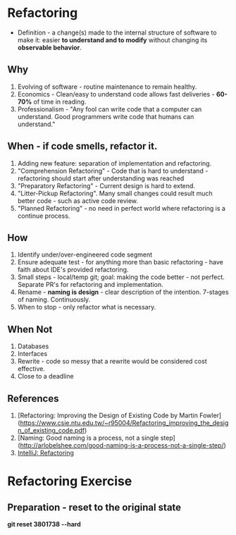 # Refactoring
* Definition - a change(s) made to the internal structure of software to make it: 
easier **to understand and to modify** without changing its **observable behavior**.

## Why
1. Evolving of software - routine maintenance to remain healthy.
2. Economics - Clean/easy to understand code allows fast deliveries - **60-70%** of time in reading.
3. Professionalism - "Any fool can write code that a computer can understand.
Good programmers write code that humans can understand."

## When - if code smells, refactor it.
1. Adding new feature: separation of implementation and refactoring.
2. "Comprehension Refactoring" - Code that is hard to understand - refactoring should start after understanding was reached
3. "Preparatory Refactoring" - Current design is hard to extend.
4. "Litter-Pickup Refactoring".  Many small changes could result much better code - such as active code review.
5. "Planned Refactoring" - no need in perfect world where refactoring is a continue process.

## How
1. Identify under/over-engineered code segment
2. Ensure adequate test - for anything more than basic refactoring - have faith about IDE's provided refactoring.
3. Small steps - local/temp git; goal: making the code better - not perfect. Separate PR's for refactoring and implementation.
4. Rename - **naming is design** - clear description of the intention. 7-stages of naming.  Continuously.
5. When to stop - only refactor what is necessary.

## When Not
1. Databases
2. Interfaces
3. Rewrite - code so messy that a rewrite would be considered cost effective.
4. Close to a deadline

## References
1. [Refactoring: Improving the Design of Existing Code by Martin Fowler]
(https://www.csie.ntu.edu.tw/~r95004/Refactoring_improving_the_design_of_existing_code.pdf)
2. [Naming: Good naming is a process, not a single step]
(http://arlobelshee.com/good-naming-is-a-process-not-a-single-step/)
3. [IntelliJ: Refactoring](https://www.jetbrains.com/help/idea/2016.1/refactoring-source-code.html)
 
# Refactoring Exercise
## Preparation - reset to the original state

**git reset 3801738 --hard**





